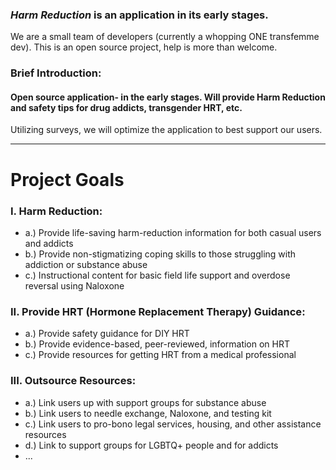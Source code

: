 ### _Harm Reduction_ is an application in its early stages.

We are a small team of developers (currently a whopping ONE transfemme dev). This is an open source project, help is more than welcome.

### Brief Introduction:
#### Open source application- in the early stages. Will provide Harm Reduction and safety tips for drug addicts, transgender HRT, etc. 
Utilizing surveys, we will optimize the application to best support our users.

----

# Project Goals


### I.  **Harm Reduction**:
 -  a.) Provide life-saving harm-reduction information for both casual users and addicts
 -  b.) Provide non-stigmatizing coping skills to those struggling with addiction or substance abuse
 -  c.) Instructional content for basic field life support and overdose reversal using Naloxone

 

### II. **Provide HRT (Hormone Replacement Therapy) Guidance**:
 -  a.) Provide safety guidance for DIY HRT
 -  b.) Provide evidence-based, peer-reviewed, information on HRT 
 -  c.) Provide resources for getting HRT from a medical professional

### III. **Outsource Resources**:
 -  a.) Link users up with support groups for substance abuse
 -  b.) Link users to needle exchange, Naloxone, and testing kit
-   c.) Link users to pro-bono legal services, housing, and other assistance resources
 -  d.) Link to support groups for LGBTQ+ people and for addicts
   - ...